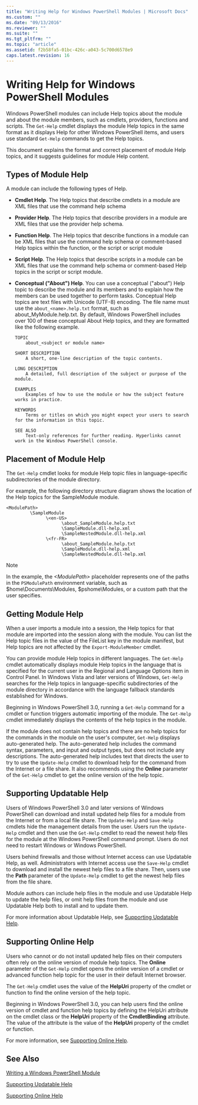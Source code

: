 ```yaml
---
title: "Writing Help for Windows PowerShell Modules | Microsoft Docs"
ms.custom: ""
ms.date: "09/13/2016"
ms.reviewer: ""
ms.suite: ""
ms.tgt_pltfrm: ""
ms.topic: "article"
ms.assetid: f2b58fa5-01bc-426c-a043-5c700d6578e9
caps.latest.revision: 16
---
```

# Writing Help for Windows PowerShell Modules

Windows PowerShell modules can include Help topics about the module and about the module members, such as cmdlets, providers, functions and scripts. The `Get-Help` cmdlet displays the module Help topics in the same format as it displays Help for other Windows PowerShell items, and users use standard `Get-Help` commands to get the Help topics.

This document explains the format and correct placement of module Help topics, and it suggests guidelines for module Help content.

## Types of Module Help

A module can include the following types of Help.

- **Cmdlet Help**. The Help topics that describe cmdlets in a module are XML files that use the command help schema

- **Provider Help**. The Help topics that describe providers in a module are XML files that use the provider help schema.

- **Function Help**. The Help topics that describe functions in a module can be XML files that use the command help schema or comment-based Help topics within the function, or the script or script module

- **Script Help**. The Help topics that describe scripts in a module can be XML files that use the command help schema or comment-based Help topics in the script or script module.

- **Conceptual ("About") Help**. You can use a conceptual ("about") Help topic to describe the module and its members and to explain how the members can be used together to perform tasks. Conceptual Help topics are text files with Unicode (UTF-8) encoding. The file name must use the `about_<name>.help.txt` format, such as about_MyModule.help.txt. By default, Windows PowerShell includes over 100 of these conceptual About Help topics, and they are formatted like the following example.

  ```
  TOPIC
      about_<subject or module name>

  SHORT DESCRIPTION
      A short, one-line description of the topic contents.

  LONG DESCRIPTION
      A detailed, full description of the subject or purpose of the module.

  EXAMPLES
      Examples of how to use the module or how the subject feature works in practice.

  KEYWORDS
      Terms or titles on which you might expect your users to search for the information in this topic.

  SEE ALSO
      Text-only references for further reading. Hyperlinks cannot work in the Windows PowerShell console.

  ```

## Placement of Module Help

The `Get-Help` cmdlet looks for module Help topic files in language-specific subdirectories of the module directory.

For example, the following directory structure diagram shows the location of the Help topics for the SampleModule module.

```
<ModulePath>
         \SampleModule
               \<en-US>
                     \about_SampleModule.help.txt
                     \SampleModule.dll-help.xml
                     \SampleNestedModule.dll-help.xml
               \<fr-FR>
                     \about_SampleModule.help.txt
                     \SampleModule.dll-help.xml
                     \SampleNestedModule.dll-help.xml
```

> [!NOTE]
> In the example, the *\<ModulePath>* placeholder represents one of the paths in the `PSModulePath` environment variable, such as $home\Documents\Modules, $pshome\Modules, or a custom path that the user specifies.

## Getting Module Help

When a user imports a module into a session, the Help topics for that module are imported into the session along with the module. You can list the Help topic files in the value of the FileList key in the module manifest, but Help topics are not affected by the `Export-ModuleMember` cmdlet.

You can provide module Help topics in different languages. The `Get-Help` cmdlet automatically displays module Help topics in the language that is specified for the current user in the Regional and Language Options item in Control Panel. In Windows Vista and later versions of Windows, `Get-Help` searches for the Help topics in language-specific subdirectories of the module directory in accordance with the language fallback standards established for Windows.

Beginning in Windows PowerShell 3.0, running a `Get-Help` command for a cmdlet or function triggers automatic importing of the module. The `Get-Help` cmdlet immediately displays the contents of the help topics in the module.

If the module does not contain help topics and there are no help topics for the commands in the module on the user's computer, `Get-Help` displays auto-generated help. The auto-generated help includes the command syntax, parameters, and input and output types, but does not include any descriptions. The auto-generated help includes text that directs the user to try to use the `Update-Help` cmdlet to download help for the command from the Internet or a file share. It also recommends using the **Online** parameter of the `Get-Help` cmdlet to get the online version of the help topic.

## Supporting Updatable Help

Users of Windows PowerShell 3.0 and later versions of Windows PowerShell can download and install updated help files for a module from the Internet or from a local file share. The `Update-Help` and `Save-Help` cmdlets hide the management details from the user. Users run the `Update-Help` cmdlet and then use the `Get-Help` cmdlet to read the newest help files for the module at the Windows PowerShell command prompt. Users do not need to restart Windows or Windows PowerShell.

Users behind firewalls and those without Internet access can use Updatable Help, as well. Administrators with Internet access use the `Save-Help` cmdlet to download and install the newest help files to a file share. Then, users use the **Path** parameter of the `Update-Help` cmdlet to get the newest help files from the file share.

Module authors can include help files in the module and use Updatable Help to update the help files, or omit help files from the module and use Updatable Help both to install and to update them.

For more information about Updatable Help, see [Supporting Updatable Help](./supporting-updatable-help.md).

## Supporting Online Help

Users who cannot or do not install updated help files on their computers often rely on the online version of module help topics. The **Online** parameter of the `Get-Help` cmdlet opens the online version of a cmdlet or advanced function help topic for the user in their default Internet browser.

The `Get-Help` cmdlet uses the value of the **HelpUri** property of the cmdlet or function to find the online version of the help topic.

Beginning in Windows PowerShell 3.0, you can help users find the online version of cmdlet and function help topics by defining the HelpUri attribute on the cmdlet class or the **HelpUri** property of the **CmdletBinding** attribute. The value of the attribute is the value of the **HelpUri** property of the cmdlet or function.

For more information, see [Supporting Online Help](./supporting-online-help.md).

## See Also

[Writing a Windows PowerShell Module](./writing-a-windows-powershell-module.md)

[Supporting Updatable Help](./supporting-updatable-help.md)

[Supporting Online Help](./supporting-online-help.md)